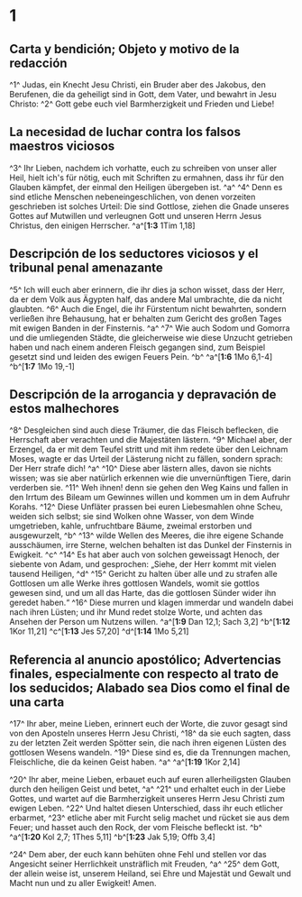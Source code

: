 # 1
## Carta y bendición; Objeto y motivo de la redacción
^1^ Judas, ein Knecht Jesu Christi, ein Bruder aber des Jakobus, den Berufenen, die da geheiligt sind in Gott, dem Vater, und bewahrt in Jesu Christo: ^2^ Gott gebe euch viel Barmherzigkeit und Frieden und Liebe! 

## La necesidad de luchar contra los falsos maestros viciosos
^3^ Ihr Lieben, nachdem ich vorhatte, euch zu schreiben von unser aller Heil, hielt ich's für nötig, euch mit Schriften zu ermahnen, dass ihr für den Glauben kämpfet, der einmal den Heiligen übergeben ist. ^a^ ^4^ Denn es sind etliche Menschen nebeneingeschlichen, von denen vorzeiten geschrieben ist solches Urteil: Die sind Gottlose, ziehen die Gnade unseres Gottes auf Mutwillen und verleugnen Gott und unseren Herrn Jesus Christus, den einigen Herrscher. 
^a^[**1:3** 1Tim 1,18]

## Descripción de los seductores viciosos y el tribunal penal amenazante
^5^ Ich will euch aber erinnern, die ihr dies ja schon wisset, dass der Herr, da er dem Volk aus Ägypten half, das andere Mal umbrachte, die da nicht glaubten. ^6^ Auch die Engel, die ihr Fürstentum nicht bewahrten, sondern verließen ihre Behausung, hat er behalten zum Gericht des großen Tages mit ewigen Banden in der Finsternis. ^a^ ^7^ Wie auch Sodom und Gomorra und die umliegenden Städte, die gleicherweise wie diese Unzucht getrieben haben und nach einem anderen Fleisch gegangen sind, zum Beispiel gesetzt sind und leiden des ewigen Feuers Pein. ^b^ 
^a^[**1:6** 1Mo 6,1-4] ^b^[**1:7** 1Mo 19,-1]

## Descripción de la arrogancia y depravación de estos malhechores
^8^ Desgleichen sind auch diese Träumer, die das Fleisch beflecken, die Herrschaft aber verachten und die Majestäten lästern. ^9^ Michael aber, der Erzengel, da er mit dem Teufel stritt und mit ihm redete über den Leichnam Moses, wagte er das Urteil der Lästerung nicht zu fällen, sondern sprach: Der Herr strafe dich! ^a^ ^10^ Diese aber lästern alles, davon sie nichts wissen; was sie aber natürlich erkennen wie die unvernünftigen Tiere, darin verderben sie. ^11^ Weh ihnen! denn sie gehen den Weg Kains und fallen in den Irrtum des Bileam um Gewinnes willen und kommen um in dem Aufruhr Korahs. ^12^ Diese Unfläter prassen bei euren Liebesmahlen ohne Scheu, weiden sich selbst; sie sind Wolken ohne Wasser, von dem Winde umgetrieben, kahle, unfruchtbare Bäume, zweimal erstorben und ausgewurzelt, ^b^ ^13^ wilde Wellen des Meeres, die ihre eigene Schande ausschäumen, irre Sterne, welchen behalten ist das Dunkel der Finsternis in Ewigkeit. ^c^ ^14^ Es hat aber auch von solchen geweissagt Henoch, der siebente von Adam, und gesprochen: „Siehe, der Herr kommt mit vielen tausend Heiligen, ^d^ ^15^ Gericht zu halten über alle und zu strafen alle Gottlosen um alle Werke ihres gottlosen Wandels, womit sie gottlos gewesen sind, und um all das Harte, das die gottlosen Sünder wider ihn geredet haben.“ ^16^ Diese murren und klagen immerdar und wandeln dabei nach ihren Lüsten; und ihr Mund redet stolze Worte, und achten das Ansehen der Person um Nutzens willen. 
^a^[**1:9** Dan 12,1; Sach 3,2] ^b^[**1:12** 1Kor 11,21] ^c^[**1:13** Jes 57,20] ^d^[**1:14** 1Mo 5,21]

## Referencia al anuncio apostólico; Advertencias finales, especialmente con respecto al trato de los seducidos; Alabado sea Dios como el final de una carta
^17^ Ihr aber, meine Lieben, erinnert euch der Worte, die zuvor gesagt sind von den Aposteln unseres Herrn Jesu Christi, ^18^ da sie euch sagten, dass zu der letzten Zeit werden Spötter sein, die nach ihren eigenen Lüsten des gottlosen Wesens wandeln. ^19^ Diese sind es, die da Trennungen machen, Fleischliche, die da keinen Geist haben. ^a^ 
^a^[**1:19** 1Kor 2,14]

^20^ Ihr aber, meine Lieben, erbauet euch auf euren allerheiligsten Glauben durch den heiligen Geist und betet, ^a^ ^21^ und erhaltet euch in der Liebe Gottes, und wartet auf die Barmherzigkeit unseres Herrn Jesu Christi zum ewigen Leben. ^22^ Und haltet diesen Unterschied, dass ihr euch etlicher erbarmet, ^23^ etliche aber mit Furcht selig machet und rücket sie aus dem Feuer; und hasset auch den Rock, der vom Fleische befleckt ist. ^b^ 
^a^[**1:20** Kol 2,7; 1Thes 5,11] ^b^[**1:23** Jak 5,19; Offb 3,4]

^24^ Dem aber, der euch kann behüten ohne Fehl und stellen vor das Angesicht seiner Herrlichkeit unsträflich mit Freuden, ^a^ ^25^ dem Gott, der allein weise ist, unserem Heiland, sei Ehre und Majestät und Gewalt und Macht nun und zu aller Ewigkeit! Amen.